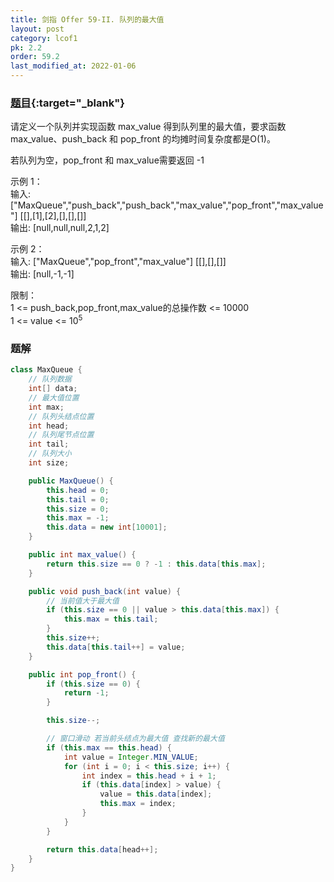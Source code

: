 ```yaml
---
title: 剑指 Offer 59-II. 队列的最大值
layout: post
category: lcof1
pk: 2.2
order: 59.2
last_modified_at: 2022-01-06
---
```


### [题目](https://leetcode-cn.com/problems/dui-lie-de-zui-da-zhi-lcof/){:target="_blank"}

请定义一个队列并实现函数 max_value 得到队列里的最大值，要求函数max_value、push_back 和 pop_front 的均摊时间复杂度都是O(1)。

若队列为空，pop_front 和 max_value需要返回 -1

示例 1：  
输入: ["MaxQueue","push_back","push_back","max_value","pop_front","max_value"] [[],[1],[2],[],[],[]]  
输出: [null,null,null,2,1,2]

示例 2：  
输入: ["MaxQueue","pop_front","max_value"] [[],[],[]]  
输出: [null,-1,-1]


限制：  
1 <= push_back,pop_front,max_value的总操作数 <= 10000  
1 <= value <= 10<sup>5</sup>

### 题解

```java
class MaxQueue {
    // 队列数据
    int[] data;
    // 最大值位置
    int max;
    // 队列头结点位置
    int head;
    // 队列尾节点位置
    int tail;
    // 队列大小
    int size;

    public MaxQueue() {
        this.head = 0;
        this.tail = 0;
        this.size = 0;
        this.max = -1;
        this.data = new int[10001];
    }

    public int max_value() {
        return this.size == 0 ? -1 : this.data[this.max];
    }

    public void push_back(int value) {
        // 当前值大于最大值
        if (this.size == 0 || value > this.data[this.max]) {
            this.max = this.tail;
        }
        this.size++;
        this.data[this.tail++] = value;
    }

    public int pop_front() {
        if (this.size == 0) {
            return -1;
        }

        this.size--;

        // 窗口滑动 若当前头结点为最大值 查找新的最大值
        if (this.max == this.head) {
            int value = Integer.MIN_VALUE;
            for (int i = 0; i < this.size; i++) {
                int index = this.head + i + 1;
                if (this.data[index] > value) {
                    value = this.data[index];
                    this.max = index;
                }
            }
        }

        return this.data[head++];
    }
}
```